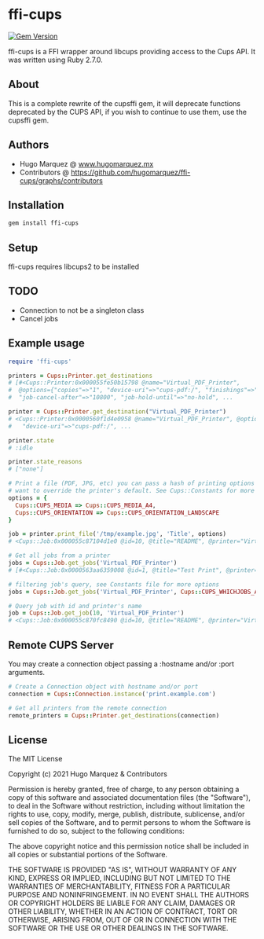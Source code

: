 # ffi-cups
[![Gem Version](https://badge.fury.io/rb/ffi-cups.svg)](https://badge.fury.io/rb/ffi-cups)

ffi-cups is a FFI wrapper around libcups providing access to the Cups API.
It was written using Ruby 2.7.0.

## About
This is a complete rewrite of the cupsffi gem, it will deprecate
functions deprecated by the CUPS API, if you wish to continue to use them,
use the cupsffi gem.

## Authors
- Hugo Marquez @ www.hugomarquez.mx
- Contributors @ https://github.com/hugomarquez/ffi-cups/graphs/contributors

## Installation
```bash
gem install ffi-cups
```

## Setup
ffi-cups requires libcups2 to be installed

## TODO
- Connection to not be a singleton class
- Cancel jobs

## Example usage
```ruby
require 'ffi-cups'

printers = Cups::Printer.get_destinations
# [#<Cups::Printer:0x000055fe50b15798 @name="Virtual_PDF_Printer",
#  @options={"copies"=>"1", "device-uri"=>"cups-pdf:/", "finishings"=>"3" 
#  "job-cancel-after"=>"10800", "job-hold-until"=>"no-hold", ...

printer = Cups::Printer.get_destination("Virtual_PDF_Printer")
# <Cups::Printer:0x0000560f1d4e0958 @name="Virtual_PDF_Printer", @options={"copies"=>"1" 
#   "device-uri"=>"cups-pdf:/", ...

printer.state
# :idle 

printer.state_reasons
# ["none"]

# Print a file (PDF, JPG, etc) you can pass a hash of printing options if you
# want to override the printer's default. See Cups::Constants for more options
options = {
  Cups::CUPS_MEDIA => Cups::CUPS_MEDIA_A4,
  Cups::CUPS_ORIENTATION => Cups::CUPS_ORIENTATION_LANDSCAPE
}

job = printer.print_file('/tmp/example.jpg', 'Title', options)
# <Cups::Job:0x000055c87104d1e0 @id=10, @title="README", @printer="Virtual_PDF_Printer", @format="text/plain", @state=:processing, @size=4, @completed_time=1969-12-31 18:00:00 -0600, @creation_time=2021-04-18 17:35:04 -0500, @processing_time=2021-04-18 17:35:04 -0500> 

# Get all jobs from a printer
jobs = Cups::Job.get_jobs('Virtual_PDF_Printer')
# [#<Cups::Job:0x0000563aa6359008 @id=1, @title="Test Print", @printer="Virtual_PDF_Printer", @format="text/plain", @state=:completed, @size=1, @completed_time=2021-04-08 07:06:23 -0500, @creation_time=2021-04-08 07:06:18 -0500, @processing_time=2021-04-08 07:06:18 -0500>, ...]

# filtering job's query, see Constants file for more options
jobs = Cups::Job.get_jobs('Virtual_PDF_Printer', Cups::CUPS_WHICHJOBS_ACTIVE)

# Query job with id and printer's name
job = Cups::Job.get_job(10, 'Virtual_PDF_Printer')
# <Cups::Job:0x000055c870fc8490 @id=10, @title="README", @printer="Virtual_PDF_Printer", @format="text/plain", @state=:completed, @size=4, @completed_time=2021-04-18 17:35:04 -0500, @creation_time=2021-04-18 17:35:04 -0500, @processing_time=2021-04-18 17:35:04 -0500>

```

## Remote CUPS Server
You may create a connection object passing a :hostname and/or :port arguments.

```ruby
# Create a Connection object with hostname and/or port
connection = Cups::Connection.instance('print.example.com')

# Get all printers from the remote connection
remote_printers = Cups::Printer.get_destinations(connection)

```

## License
The MIT License

Copyright (c) 2021 Hugo Marquez & Contributors

Permission is hereby granted, free of charge, to any person obtaining a copy
of this software and associated documentation files (the "Software"), to deal
in the Software without restriction, including without limitation the rights
to use, copy, modify, merge, publish, distribute, sublicense, and/or sell
copies of the Software, and to permit persons to whom the Software is
furnished to do so, subject to the following conditions:

The above copyright notice and this permission notice shall be included in
all copies or substantial portions of the Software.

THE SOFTWARE IS PROVIDED "AS IS", WITHOUT WARRANTY OF ANY KIND, EXPRESS OR
IMPLIED, INCLUDING BUT NOT LIMITED TO THE WARRANTIES OF MERCHANTABILITY,
FITNESS FOR A PARTICULAR PURPOSE AND NONINFRINGEMENT. IN NO EVENT SHALL THE
AUTHORS OR COPYRIGHT HOLDERS BE LIABLE FOR ANY CLAIM, DAMAGES OR OTHER
LIABILITY, WHETHER IN AN ACTION OF CONTRACT, TORT OR OTHERWISE, ARISING FROM,
OUT OF OR IN CONNECTION WITH THE SOFTWARE OR THE USE OR OTHER DEALINGS IN
THE SOFTWARE.
